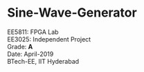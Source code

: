 # Sine-Wave-Generator
EE5811: FPGA Lab    
EE3025: Independent Project  
Grade: **A**   
Date: April-2019     
BTech-EE, IIT Hyderabad 
